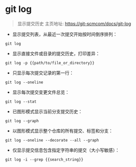 # git log

> 显示提交历史
> 主页地址: <https://git-scmcom/docs/git-log>

- 显示提交列表，从最近一次提交开始按时间倒序排列：

`git log`

- 显示直接文件或目录的提交历史，打印差异：

`git log -p {{path/to/file_or_directory}}`

- 只显示每次提交记录的第一行：

`git log --oneline`

- 显示每次提交变更文件总览：

`git log --stat`

- 已图形模式显示当前分支提交历史：

`git log --graph`

- 以图形模式显示整个仓库的所有提交、标签和分支：

`git log --oneline --decorate --all --graph`

- 仅显示提交信息包含指定字符串的提交（大小写敏感）：

`git log -i --grep {{search_string}}`

[#]: contributors: ([李峰])